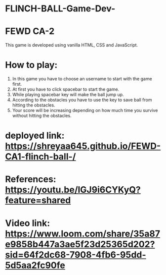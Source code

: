 # FLINCH-BALL-Game-Dev-

# FEWD CA-2

This game is developed using vanilla HTML, CSS and JavaScript.

# How to play:
1. In this game you have to choose an username to start with the game first.
2. At first you have to click spacebar to start the game.
3. While playing spacebar key will make the ball jump up.
4. According to the obstacles you have to use the key to save ball from hitting the obstacles.
5. Your score will be increasing depending on how much time you survive without hitting the obstacles.

# deployed link: https://shreyaa645.github.io/FEWD-CA1-flinch-ball-/

# References: https://youtu.be/lGJ9i6CYKyQ?feature=shared

# Video link: https://www.loom.com/share/35a87e9858b447a3ae5f23d25365d202?sid=64f2dc68-7908-4fb6-95dd-5d5aa2fc90fe 


              

